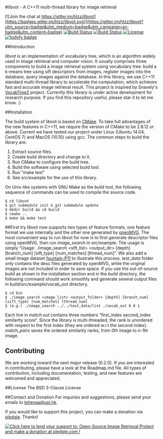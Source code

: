 #libvot - A C++11 multi-thread library for image retrieval

[![Join the chat at https://gitter.im/hlzz/libvot](https://badges.gitter.im/hlzz/libvot.svg)](https://gitter.im/hlzz/libvot?utm_source=badge&utm_medium=badge&utm_campaign=pr-badge&utm_content=badge)
[![Build Status](https://travis-ci.org/hlzz/libvot.svg?branch=master)](https://travis-ci.org/hlzz/libvot) 
[![Build Status](https://travis-ci.org/hlzz/libvot.svg?branch=feature)](https://travis-ci.org/hlzz/libvot) 
[![License](https://img.shields.io/badge/license-BSD-blue.svg)](LICENSE)
[![todofy badge](https://todofy.org/b/hlzz/libvot/master)](https://todofy.org/r/hlzz/libvot/master)

##Introduction

*libvot* is an implementation of vocabulary tree, which is an algorithm widely used in image retrieval and computer vision. It usually comprises three components to build a image retrieval system using vocabulary tree: build a k-means tree using sift descriptors from images, register images into the database, query images against the database. In this library, we use C++11 standard multi-thread library to accelerate the computation, which achieves fast and accurate image retrieval result. This project is inspired by Snavely's [VocabTree2](https://github.com/snavely/VocabTree2) project. Currently this library is under active development for research purpose. If you find this repository useful, please star it to let me know. :)

##Installation

The build system of libvot is based on [CMake](http://cmake.org). To take full advantages of the new features in C++11, we require the version of CMake to be 2.8.12 or above. Current we have tested our project under Linux (Ubuntu 14.04, CentOS 7) and MacOS (10.10) using gcc. The common steps to build the library are:

1. Extract source files.
2. Create build directory and change to it.
3. Run CMake to configure the build tree.
4. Build the software using selected build tool.
5. Run "make test"
6. See src/example for the use of this library.

On Unix-like systems with GNU Make as the build tool, the following sequence of commands can be used to compile the source code.

    $ cd libvot
    $ git submodule init & git submodule update  
    $ mkdir build && cd build
    $ cmake ..
    $ make && make test

##First try
libvot now supports two types of feature formats, one feature format we use internally and the other one generated by [openMVG](https://github.com/openMVG/openMVG/). 
The most convenient way to run libvot for now is to first generate descriptor files using openMVG, then run *image_search* in src/example. 
The usage is simply “Usage: ./image_search <sift_list> <output_dir> [depth] [branch_num] [sift_type] [num_matches] [thread_num]”. 
We also add a small image dataset [fountain-P11]( http://cvlabwww.epfl.ch/data/multiview/denseMVS.html) to illustrate this process. 
*test_data* folder only contains the desc files generated by openMVG, while the original images are not included in order to save space. 
If you use the out-of-source build as shown in the installation section and in the *build* directory, 
the following command should work smoothly and generate several output files in build/src/example/vocab_out directory. 

    $ cd bin
    $ ./image_search <image_list> <output_folder> [depth] [branch_num] [sift_type] [num_matches] [thread_num]  
    $ (e.g.) ./image_search ../../test_data/list ./vocab_out 6 8 1

Each line in *match.out* contains three numbers “first_index second_index similarity score”. 
Since the library is multi-threaded, the rank is unordered with respect to the first index (they are ordered w.r.t the second index). 
*match_pairs* saves the ordered similarity ranks, from *0*th image to *n-1*th image. 

## Contributing
We are working toward the next major release (0.2.0). 
If you are interested in contributing, please have a look at the Roadmap.md file. 
All types of contribution, including documentation, testing, and new features are welcomed and appreciated.

##License
The BSD 3-Clause License

##Contact and Donation
For inquiries and suggestions, please send your emails to 
<tshenaa@ust.hk>. 

If you would like to support this project, you can make a donation via [pledgie](https://pledgie.com/campaigns/30901). Thanks!

<a href='https://pledgie.com/campaigns/30901'><img alt='Click here to lend your support to: Open-Source Image Retrieval Project and make a donation at pledgie.com !' src='https://pledgie.com/campaigns/30901.png?skin_name=chrome' border='0' ></a>
